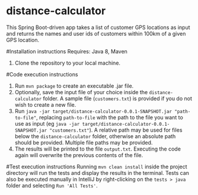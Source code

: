 # distance-calculator
This Spring Boot-driven app takes a list of customer GPS locations as input and returns the names and user ids of customers within 100km of a given GPS location.

#Installation instructions
Requires: Java 8, Maven

1. Clone the repository to your local machine.

#Code execution instructions
1. Run `mvn package` to create an executable .jar file.
2. Optionally, save the input file of your choice inside the `distance-calculator` folder. A sample file (`customers.txt`) is provided if you do not wish to create a new file.
3. Run `java -jar target/distance-calculator-0.0.1-SNAPSHOT.jar "path-to-file"`, replacing `path-to-file` with the path to the file you want to use as input (eg `java -jar target/distance-calculator-0.0.1-SNAPSHOT.jar "customers.txt"`). A relative path may be used for files below the `distance-calculator` folder, otherwise an absolute path should be provided. Multiple file paths may be provided.
4. The results will be printed to the file `output.txt`. Executing the code again will overwrite the previous contents of the file.

#Test execution instructions
Running `mvn clean install` inside the project directory will run the tests and display the results in the terminal. Tests can also be executed manually in IntelliJ by right-clicking on the `tests > java` folder and selecting `Run 'All Tests'`.
